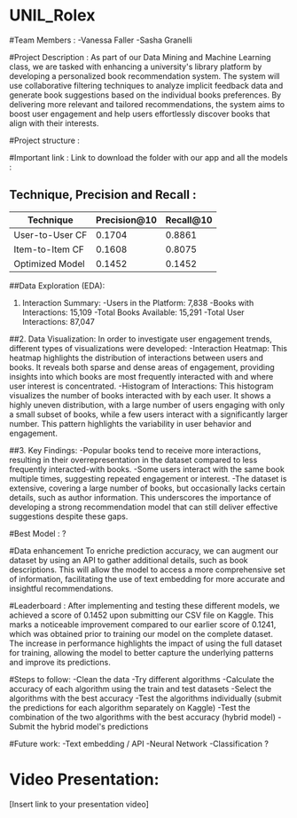 # UNIL_Rolex

#Team Members : 
-Vanessa Faller 
-Sasha Granelli 

#Project Description : 
As part of our Data Mining and Machine Learning class, we are tasked with enhancing a university's library platform by developing a personalized book recommendation system. The system will use collaborative filtering techniques to analyze implicit feedback data and generate book suggestions based on the individual books preferences. By delivering more relevant and tailored recommendations, the system aims to boost user engagement and help users effortlessly discover books that align with their interests.

#Project structure : 

#Important link : 
Link to download the folder with our app and all the models : 

## Technique, Precision and Recall :
|   Technique          |   Precision@10   |   Recall@10   |  
|----------------------|------------------|---------------|  
| User-to-User CF      | 0.1704           | 0.8861        |  
| Item-to-Item CF      | 0.1608           | 0.8075       |  
| Optimized Model      | 0.1452           | 0.1452        |  

##Data Exploration (EDA):
1. Interaction Summary:
-Users in the Platform: 7,838
-Books with Interactions: 15,109
-Total Books Available: 15,291
-Total User Interactions: 87,047

##2. Data Visualization:
In order to investigate user engagement trends, different types of visualizations were developed:
-Interaction Heatmap: This heatmap highlights the distribution of interactions between users and books. It reveals both sparse and dense areas of engagement, providing insights into which books are most frequently interacted with and where user interest is concentrated.
-Histogram of Interactions: This histogram visualizes the number of books interacted with by each user. It shows a highly uneven distribution, with a large number of users engaging with only a small subset of books, while a few users interact with a significantly larger number. This pattern highlights the variability in user behavior and engagement.

##3. Key Findings:
-Popular books tend to receive more interactions, resulting in their overrepresentation in the dataset compared to less frequently interacted-with books.
-Some users interact with the same book multiple times, suggesting repeated engagement or interest.
-The dataset is extensive, covering a large number of books, but occasionally lacks certain details, such as author information. This underscores the importance of developing a strong recommendation model that can still deliver effective suggestions despite these gaps.

#Best Model : ?

#Data enhancement 
To enriche prediction accuracy, we can augment our dataset by using an API to gather additional details, such as book descriptions. This will allow the model to access a more comprehensive set of information, facilitating the use of text embedding for more accurate and insightful recommendations.

#Leaderboard : 
After implementing and testing these different models, we achieved a score of 0.1452 upon submitting our CSV file on Kaggle. This marks a noticeable improvement compared to our earlier score of 0.1241, which was obtained prior to training our model on the complete dataset. The increase in performance highlights the impact of using the full dataset for training, allowing the model to better capture the underlying patterns and improve its predictions.

#Steps to follow:
-Clean the data
-Try different algorithms
-Calculate the accuracy of each algorithm using the train and test datasets
-Select the algorithms with the best accuracy
-Test the algorithms individually (submit the predictions for each algorithm separately on Kaggle)
-Test the combination of the two algorithms with the best accuracy (hybrid model)
-Submit the hybrid model's predictions

#Future work: 
-Text embedding / API
-Neural Network 
-Classification ? 

# Video Presentation:
[Insert link to your presentation video]


